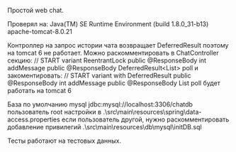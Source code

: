 Простой web chat. 

Проверял на:
Java(TM) SE Runtime Environment (build 1.8.0_31-b13)
apache-tomcat-8.0.21

Контроллер на запрос истории чата возвращает DeferredResult поэтому на tomcat 6 не работает.
Можно раскомментировать в ChatController секцию: 
//  START variant ReentrantLock
    public @ResponseBody int addMessage
    public @ResponseBody DeferredResult<List<ChatItem>> poll
и закоментировать:
//  START variant with DeferredResult
    public @ResponseBody int addMessage
    public @ResponseBody List<ChatItem>  poll
будет работать на tomcat 6

База по умолчанию mysql jdbc:mysql://localhost:3306/chatdb пользователь root
настройки в .\src\main\resources\spring\data-access.properties 
если пользователь другой, нужно раскомментировать добавление привилегий
.\src\main\resources\db\mysql\initDB.sql 

Тесты работают на тестовых данных.
